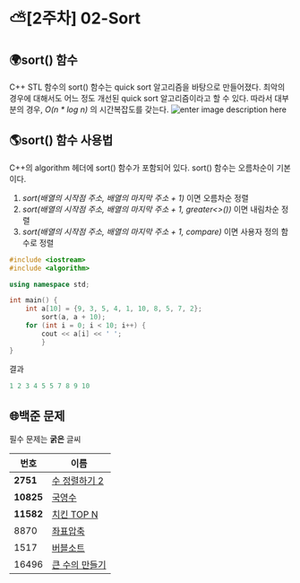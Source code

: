 # ⛅[2주차] 02-Sort
</hr>

## 🌍sort() 함수
C++ STL 함수의 sort() 함수는 quick sort 알고리즘을 바탕으로 만들어졌다. 최악의 경우에 대해서도 어느 정도 개선된 quick sort 알고리즘이라고 할 수 있다. 따라서 대부분의 경우, *O(n * log n)* 의 시간복잡도를 갖는다.
![enter image description here](https://d2.naver.com/content/images/2020/01/img.png)

## 🌎sort() 함수 사용법
C++의 algorithm 헤더에 sort() 함수가 포함되어 있다. sort() 함수는 오름차순이 기본이다.
1. *sort(배열의 시작점 주소, 배열의 마지막 주소 + 1)* 이면 오름차순 정렬
2. *sort(배열의 시작점 주소, 배열의 마지막 주소 + 1, greater<>())* 이면 내림차순 정렬
3. *sort(배열의 시작점 주소, 배열의 마지막 주소 + 1, compare)* 이면 사용자 정의 함수로 정렬

```c++
#include <iostream>
#include <algorithm>

using namespace std;

int main() {
	int a[10] = {9, 3, 5, 4, 1, 10, 8, 5, 7, 2};
    	sort(a, a + 10);
	for (int i = 0; i < 10; i++) {
		cout << a[i] << ' ';
    	}
}
```

결과
```c++
1 2 3 4 5 5 7 8 9 10
```

</hr>

## 🌐백준 문제
필수 문제는 **굵은** 글씨

|번호|이름  |
|--|--|
|**2751**  |[수 정렬하기 2](https://www.acmicpc.net/problem/2751)  |
|**10825**  |[국영수](https://www.acmicpc.net/problem/10825)  |
|**11582**  |[치킨 TOP N](https://www.acmicpc.net/problem/11582)  |
|8870  |[좌표압축](https://www.acmicpc.net/problem/8870)  |
|1517  |[버블소트](https://www.acmicpc.net/problem/1517)  |
|16496  |[큰 수의 만들기](https://www.acmicpc.net/problem/16496)  |
